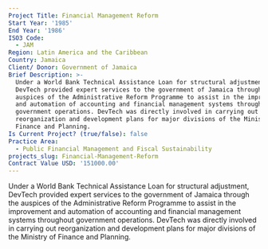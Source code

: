 ```yaml
---
Project Title: Financial Management Reform
Start Year: '1985'
End Year: '1986'
ISO3 Code:
  - JAM
Region: Latin America and the Caribbean
Country: Jamaica
Client/ Donor: Government of Jamaica
Brief Description: >-
  Under a World Bank Technical Assistance Loan for structural adjustment,
  DevTech provided expert services to the government of Jamaica through the
  auspices of the Administrative Reform Programme to assist in the improvement
  and automation of accounting and financial management systems throughout
  government operations. DevTech was directly involved in carrying out
  reorganization and development plans for major divisions of the Ministry of
  Finance and Planning.
Is Current Project? (true/false): false
Practice Area:
  - Public Financial Management and Fiscal Sustainability
projects_slug: Financial-Management-Reform
Contract Value USD: '151000.00'
---
```

Under a World Bank Technical Assistance Loan for structural adjustment, DevTech provided expert services to the government of Jamaica through the auspices of the Administrative Reform Programme to assist in the improvement and automation of accounting and financial management systems throughout government operations. DevTech was directly involved in carrying out reorganization and development plans for major divisions of the Ministry of Finance and Planning.